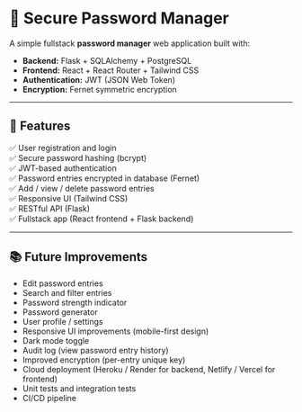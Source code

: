 # 🔐 Secure Password Manager

A simple fullstack **password manager** web application built with:

- **Backend:** Flask + SQLAlchemy + PostgreSQL
- **Frontend:** React + React Router + Tailwind CSS
- **Authentication:** JWT (JSON Web Token)
- **Encryption:** Fernet symmetric encryption

---

## 🚀 Features

✅ User registration and login  
✅ Secure password hashing (bcrypt)  
✅ JWT-based authentication  
✅ Password entries encrypted in database (Fernet)  
✅ Add / view / delete password entries  
✅ Responsive UI (Tailwind CSS)  
✅ RESTful API (Flask)  
✅ Fullstack app (React frontend + Flask backend)  

---

## 📚 Future Improvements

- Edit password entries
- Search and filter entries
- Password strength indicator
- Password generator
- User profile / settings
- Responsive UI improvements (mobile-first design)
- Dark mode toggle
- Audit log (view password entry history)
- Improved encryption (per-entry unique key)
- Cloud deployment (Heroku / Render for backend, Netlify / Vercel for frontend)
- Unit tests and integration tests
- CI/CD pipeline
